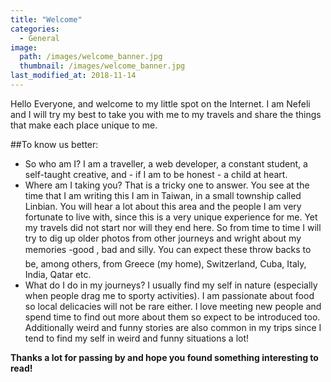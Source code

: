 ```yaml
---
title: "Welcome"
categories:
  - General
image: 
  path: /images/welcome_banner.jpg
  thumbnail: /images/welcome_banner.jpg
last_modified_at: 2018-11-14
---
```



Hello Everyone, and welcome to my little spot on the Internet. I am Nefeli and I will try my best to take you with me to my travels and share the things that make each place unique to me.

##To know us better:

* So who am I? I am a traveller, a web developer, a constant student, a self-taught creative, and - if I am to be honest - a child at heart.
* Where am I taking you? That is a tricky one to answer. You see at the time that I am writing this I am in Taiwan, in a small township called Linbian. You will hear a lot about this area and the people I am very fortunate to live with, since this is a very unique experience for me. Yet my travels did not start nor will they end here. So from time to time I will try to dig up older photos from other journeys and wright about my memories -good , bad and silly. You can expect these throw backs to be, among others, from Greece (my home), Switzerland, Cuba, Italy, India, Qatar etc.
* What do I do in my journeys? I usually find my self in nature (especially when people drag me to sporty activities). I am passionate about food so local delicacies will not be rare either. I love meeting new people and spend time to find out more about them so expect to be introduced too. Additionally weird and funny stories are also common in my trips since I tend to find my self in weird and funny situations a lot!

**Thanks a lot for passing by and hope you found something interesting to read!**